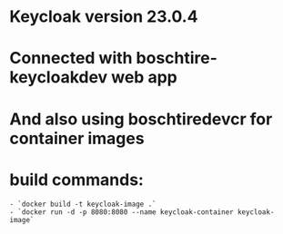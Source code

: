 # Keycloak version 23.0.4

# Connected with boschtire-keycloakdev web app
# And also using boschtiredevcr for container images

# build commands:
    - `docker build -t keycloak-image .`
    - `docker run -d -p 8080:8080 --name keycloak-container keycloak-image`
